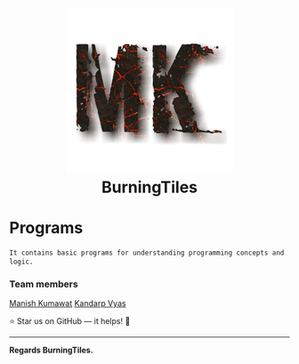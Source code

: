 <h1 align="center">
  <br>
  <a href="https://github.com/BurningTiles"><img src="logo.png" width="300"></a>
  <br>
  BurningTiles
  <br>
</h1>

# Programs
```
It contains basic programs for understanding programming concepts and logic.
```
### Team members
<a href="https://github.com/BurningTiles" target="_blank">Manish Kumawat</a>
<a href="https://github.com/BurningTiles" target="_blank">Kandarp Vyas</a>



:star: Star us on GitHub — it helps! :tada:

---
**Regards BurningTiles.**
